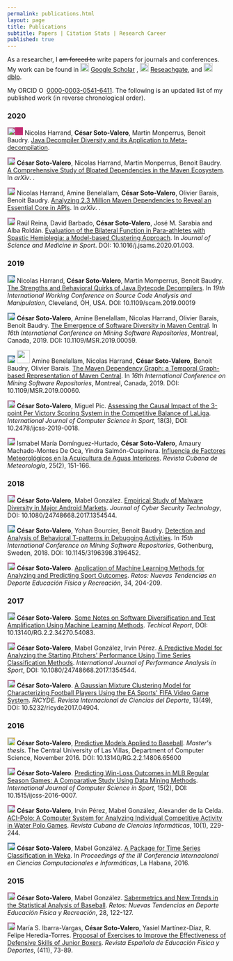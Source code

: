 ```yaml
---
permalink: publications.html
layout: page
title: Publications
subtitle: Papers | Citation Stats | Research Career
published: true
---
```


As a researcher, I ~~am forced to~~ write papers for journals and conferences. My work can be found in 
<a href="https://scholar.google.es/citations?user=jNBoowwAAAAJ&hl=en"><img src="../../img/google.png" height="20" border="0" alt="View César Soto-Valero's publications on Google Scholar"></a> [Google Scholar](https://scholar.google.es/citations?user=jNBoowwAAAAJ&hl=en) , <a href="https://www.researchgate.net/profile/Cesar_Soto-Valero"><img src="../../img/researchgate.png" height="20" border="0" alt="View César Soto-Valero's publications on Researchgate"></a> [Reseachgate](https://www.researchgate.net/profile/Cesar_Soto-Valero), and <a href="https://dblp.uni-trier.de/pers/hd/s/Soto=Valero:C=eacute=sar"><img src="../../img/dblp.jpg" height="20" border="0" alt="View César Soto-Valero's publications on dblp computer science bibliography"></a>[dblp](https://dblp.uni-trier.de/pers/hd/s/Soto=Valero:C=eacute=sar). 

My ORCID  <a href="https://orcid.org/0000-0003-0541-6411" target="orcid.widget" rel="noopener noreferrer" style="vertical-align:top;"><img src="../../img/ORCID-iD_icon-vector.svg" style="width:1em;margin-right:.3em;" alt="ORCID iD icon">0000-0003-0541-6411</a>.  The following is an updated list of my published work (in reverse chronological order).

### 2020

<a href="https://github.com/cesarsotovalero/cesarsotovalero.github.io/raw/master/files/publications/SOTO-VALERO_C. _JSS.pdf"><i class="far fa-file-pdf"></i></a> <img alt="" title="Journal Articles" src="https://dblp.uni-trier.de/img/n.png" style="background: #c32b72; width: 18px; height: 18px; padding-right: 18px"> Nicolas Harrand, **César Soto-Valero**, Martin Monperrus, Benoit Baudry. [Java Decompiler Diversity and its Application to Meta-decompilation](). 

<a href="https://arxiv.org/pdf/2001.07808.pdf"><i class="far fa-file-pdf"></i></a> <img alt="" title="Journal Articles" src="https://dblp.uni-trier.de/img/n.png" style="background: #c32b72; width: 18px; height: 18px"> **César Soto-Valero**, Nicolas Harrand, Martin Monperrus, Benoit Baudry. [A Comprehensive Study of Bloated Dependencies in the Maven Ecosystem](https://arxiv.org/abs/2001.07808). In _arXiv_. <a href="https://medium.com/@almyre/how-much-third-party-java-dependencies-do-you-really-need-45650180367a"><i class="fab fa-medium"></i></a>.

<a href="https://arxiv.org/pdf/1908.09757.pdf"><i class="far fa-file-pdf"></i></a> <img alt="" title="Journal Articles" src="https://dblp.uni-trier.de/img/n.png" style="background: #c32b72; width: 18px; height: 18px"> Nicolas Harrand, Amine Benelallam, **César Soto-Valero**, Olivier Barais, Benoit Baudry. [Analyzing 2.3 Million Maven Dependencies to Reveal an Essential Core in APIs](https://arxiv.org/abs/1908.09757). In _arXiv_. <a href="https://medium.com/@almyre/a-journey-at-the-heart-of-2-4-million-maven-artifacts-94f73038bba4"><i class="fab fa-medium"></i></a>.

<a href="https://github.com/cesarsotovalero/cesarsotovalero.github.io/raw/master/files/publications/SOTO-VALERO_C._JSAMS.pdf"><i class="far fa-file-pdf"></i></a> <img alt="" title="Journal Articles" src="https://dblp.uni-trier.de/img/n.png" style="background: #c32b72; width: 18px; height: 18px">  Raúl Reina, David Barbado, **César Soto-Valero**, José M. Sarabia and Alba Roldán. [Evaluation of the Bilateral Function in Para-athletes with Spastic Hemiplegia: a Model-based Clustering Approach](https://www.sciencedirect.com/science/article/pii/S1440244019306620). In _Journal of Science and Medicine in Sport_. DOI: 10.1016/j.jsams.2020.01.003.

### 2019

<a href="https://www.researchgate.net/publication/334465294_The_Strengths_and_Behavioral_Quirks_of_Java_Bytecode_Decompilers"><i class="far fa-file-pdf"></i></a> <img alt="" title="Conference and Workshop Papers" src="https://dblp.uni-trier.de/img/n.png" style="background: #196ca3; width: 18px; height: 18px"> Nicolas Harrand, **César Soto-Valero**, Martin Momperrus, Benoit Baudry. [The Strengths and Behavioral Quirks of Java Bytecode Decompilers](http://www.ieee-scam.org/2019/#acceptedPapers). In _19th International Working Conference on Source Code Analysis and Manipulation_, Cleveland, OH, USA. DOI: 10.1109/scam.2019.00019

<a href="https://www.researchgate.net/publication/331629682_The_Emergence_of_Software_Diversity_in_Maven_Central"><i class="far fa-file-pdf"></i></a> <img alt="" title="Conference and Workshop Papers" src="https://dblp.uni-trier.de/img/n.png" style="background: #196ca3; width: 18px; height: 18px"> **César Soto-Valero**, Amine Benelallam, Nicolas Harrand, Olivier Barais, Benoit Baudry. [The Emergence of Software Diversity in Maven Central](https://conf.researchr.org/track/msr-2019/msr-2019-papers#event-overview). In _16th International Conference on Mining Software Repositories_, Montreal, Canada, 2019. DOI: 10.1109/MSR.2019.00059. 

<a href="https://www.researchgate.net/publication/330439403_The_Maven_Dependency_Graph_a_Temporal_Graph-based_Representation_of_Maven_Central"><i class="far fa-file-pdf"></i></a> <img alt="" title="Conference and Workshop Papers" src="https://dblp.uni-trier.de/img/n.png" style="background: #196ca3; width: 18px; height: 18px"> <img alt="" title="Data Showcase Award" src="../../img/award.png" height="30px"> Amine Benelallam, Nicolas Harrand, **César Soto-Valero**, Benoit Baudry, Olivier Barais. [The Maven Dependency Graph: a Temporal Graph-based Representation of Maven Central](https://2019.msrconf.org/track/msr-2019-Data-Showcase#event-overview). In _16th International Conference on Mining Software Repositories_, Montreal, Canada, 2019. DOI: 10.1109/MSR.2019.00060. 

<a href="https://content.sciendo.com/view/journals/ijcss/18/3/article-p69.xml"><i class="far fa-file-pdf"></i></a> <img alt="" title="Journal Articles" src="https://dblp.uni-trier.de/img/n.png" style="background: #c32b72; width: 18px; height: 18px"> **César Soto-Valero**, Miguel Pic. [Assessing the Causal Impact of the 3-point Per Victory Scoring System in the Competitive Balance of LaLiga](https://content.sciendo.com/view/journals/ijcss/18/3/article-p69.xml). _International Journal of Computer Science in Sport_, 18(3), DOI: 10.2478/ijcss-2019-0018. 

<a href="http://rcm.insmet.cu/index.php/rcm/article/download/462/677"><i class="far fa-file-pdf"></i></a> <img alt="" title="Journal Articles" src="https://dblp.uni-trier.de/img/n.png" style="background: #c32b72; width: 18px; height: 18px"> Ismabel María Domínguez-Hurtado, **César Soto-Valero**, Amaury Machado-Montes De Oca, Yindra Salmón-Cuspinera. [Influencia de Factores Meteorológicos en la Acuicultura de Aguas Interiores](http://rcm.insmet.cu/index.php/rcm/article/view/462). _Revista Cubana de Meteorología_, 25(2), 151-166. 

### 2018

<a href="https://github.com/cesarsotovalero/cesarsotovalero.github.io/raw/master/files/publications/SOTO-VALERO%20C.%20TSEC.pdf"><i class="far fa-file-pdf"></i></a> <img alt="" title="Journal Articles" src="https://dblp.uni-trier.de/img/n.png" style="background: #c32b72; width: 18px; height: 18px"> **César Soto-Valero**, Mabel González. [Empirical Study of Malware Diversity in Major Android Markets](https://www.tandfonline.com/doi/full/10.1080/23742917.2018.1483876). _Journal of Cyber Security Technology_, DOI: 10.1080/24748668.2017.1354544. 

<a href="https://hal.inria.fr/hal-01763369/document"><i class="far fa-file-pdf"></i></a> <img alt="" title="Conference and Workshop Papers" src="https://dblp.uni-trier.de/img/n.png" style="background: #196ca3; width: 18px; height: 18px"> **César Soto-Valero**, Yohan Bourcier, Benoit Baudry. [Detection and Analysis of Behavioral T-patterns
in Debugging Activities](https://2018.msrconf.org/track/msr-2018-Mining-Challenge). In _15th International Conference on Mining Software Repositories_, Gothenburg, Sweden, 2018. DOI: 10.1145/3196398.3196452. 

<a href="https://github.com/cesarsotovalero/cesarsotovalero.github.io/blob/master/files/publications/SOTO-VALERO%20C.%20%20Retos%20(2).pdf"><i class="far fa-file-pdf"></i></a> <img alt="" title="Journal Articles" src="https://dblp.uni-trier.de/img/n.png" style="background: #c32b72; width: 18px; height: 18px"> **César Soto-Valero**. [Application of Machine Learning Methods for Analyzing and Predicting Sport Outcomes](https://recyt.fecyt.es/index.php/retos/article/view/58506). _Retos: Nuevas Tendencias en Deporte Educación Física y Recreación_, 34, 204-209.

### 2017

<a href="../files/publications/Report.pdf"><i class="far fa-file-pdf"></i></a> <img alt="" title="Informal and Other Publications" src="https://dblp.uni-trier.de/img/n.png" style="background: #606b70; width: 18px; height: 18px"> **César Soto-Valero**. [Some Notes on Software Diversification and Test Amplification Using Machine Learning Methods](https://www.researchgate.net/publication/319965050_Some_notes_on_software_diversification_and_test_amplification_using_machine_learning_methods). _Techical Report_, DOI: 10.13140/RG.2.2.34270.54083.

<a href="https://github.com/cesarsotovalero/cesarsotovalero.github.io/blob/master/files/publications/SOTO-VALERO%20C.%20%20IJPAS.pdf"><i class="far fa-file-pdf"></i></a> <img alt="" title="Journal Articles" src="https://dblp.uni-trier.de/img/n.png" style="background: #c32b72; width: 18px; height: 18px"> **César Soto-Valero**, Mabel González, Irvin Pérez. [A Predictive Model for Analyzing the Starting Pitchers' Performance Using Time Series Classification Methods](https://www.tandfonline.com/doi/abs/10.1080/24748668.2017.1354544). _International Journal of Performance Analysis in Sport_, DOI: 10.1080/24748668.2017.1354544. 

<a href="https://github.com/cesarsotovalero/cesarsotovalero.github.io/blob/master/files/publications/SOTO-VALERO%20C.%20%20RYCIDE.pdf"><i class="far fa-file-pdf"></i></a> <img alt="" title="Journal Articles" src="https://dblp.uni-trier.de/img/n.png" style="background: #c32b72; width: 18px; height: 18px"> **César Soto-Valero**. [A Gaussian Mixture Clustering Model for Characterizing Football Players Using the EA Sports' FIFA Video Game System](http://www.cafyd.com/REVISTA/ojs/index.php/ricyde/article/view/1165). _RICYDE. Revista Internacional de Ciencias del Deporte_, 13(49), DOI: 10.5232/ricyde2017.04904. 

### 2016

<a href="../files/publications/SOTO-VALERO C. Tesis.pdf"><i class="far fa-file-pdf"></i></a> <img alt="" title="Books and Theses" src="https://dblp.uni-trier.de/img/n.png" style="background: #f8c91f; width: 18px; height: 18px"> **César Soto-Valero**, [Predictive Models Applied to Baseball](https://www.researchgate.net/publication/312084388_Modelos_predictivos_con_aplicacion_en_el_beisbol). _Master's thesis_. The Central University of Las Villas, Department of Computer Science, November 2016. DOI: 10.13140/RG.2.2.14806.65600
  
<a href="https://github.com/cesarsotovalero/cesarsotovalero.github.io/blob/master/files/publications/SOTO-VALERO%20C.%20%20IJCSS.pdf"><i class="far fa-file-pdf"></i></a> <img alt="" title="Journal Articles" src="https://dblp.uni-trier.de/img/n.png" style="background: #c32b72; width: 18px; height: 18px"> **César Soto-Valero**. [Predicting Win-Loss Outcomes in MLB Regular Season Games: A Comparative Study Using Data Mining Methods](https://www.degruyter.com/view/j/ijcss.2016.15.issue-2/ijcss-2016-0007/ijcss-2016-0007.xml). _International Journal of Computer Science in Sport_, 15(2), DOI: 10.1515/ijcss-2016-0007. 

<a href="https://github.com/cesarsotovalero/cesarsotovalero.github.io/blob/master/files/publications/SOTO-VALERO%20C.%20%20RCCI.pdf"><i class="far fa-file-pdf"></i></a> <img alt="" title="Journal Articles" src="https://dblp.uni-trier.de/img/n.png" style="background: #c32b72; width: 18px; height: 18px"> **César Soto-Valero**, Irvin Pérez, Mabel González, Alexander de la Celda. [ACI-Polo: A Computer System for Analyzing Individual Competitive Activity in Water Polo Games](https://rcci.uci.cu/?journal=rcci&page=article&op=view&path%5B%5D=1099). _Revista Cubana de Ciencias Informáticas_, 10(1), 229-244. 

<a href="https://github.com/cesarsotovalero/cesarsotovalero.github.io/blob/master/files/publications/SOTO-VALERO%20C.%20%20CCI16.pdf"><i class="far fa-file-pdf"></i></a> <img alt="" title="Conference and Workshop Papers" src="https://dblp.uni-trier.de/img/n.png" style="background: #196ca3; width: 18px; height: 18px"> **César Soto-Valero**, Mabel González. [A Package for Time Series Classification in Weka](http://www.informaticahabana.cu/es/node/1630). In _Proceedings of the III Conferencia Internacional en Ciencias Computacionales e Informáticas_, La Habana, 2016.

### 2015

<a href="../files/publications/SOTO-VALERO C. Retos (1).pdf"><i class="far fa-file-pdf"></i></a> <img alt="" title="Journal Articles" src="https://dblp.uni-trier.de/img/n.png" style="background: #c32b72; width: 18px; height: 18px"> **César Soto-Valero**, Mabel González. [Sabermetrics and New Trends in the Statistical Analysis of Baseball](https://recyt.fecyt.es/index.php/retos/article/view/34826). _Retos: Nuevas Tendencias en Deporte Educación Física y Recreación_, 28, 122-127.

<a href="https://github.com/cesarsotovalero/cesarsotovalero.github.io/blob/master/files/publications/SOTO-VALERO%20C.%20%20REEFD.pdf"><i class="far fa-file-pdf"></i></a> <img alt="" title="Journal Articles" src="https://dblp.uni-trier.de/img/n.png" style="background: #c32b72; width: 18px; height: 18px"> María S. Ibarra-Vargas, **César Soto-Valero**, Yasiel Martínez-Díaz, R. Felipe Heredia-Torres. [Proposal of Exercises to Improve the Effectiveness of Defensive Skills of Junior Boxers](http://www.reefd.es/index.php/reefd/article/view/115). _Revista Española de Educación Física y Deportes_, (411), 73-89.